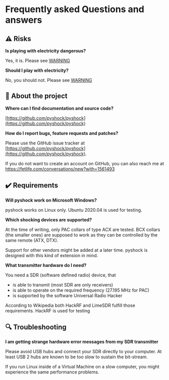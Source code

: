 # Frequently asked Questions and answers

## ⚠️ Risks

**Is playing with electricity dangerous?**

Yes, it is. Please see [WARNING](https://github.com/pyshock/pyshock/blob/master/doc/WARNING.md)


**Should I play with electricity?**

No, you should not. Please see [WARNING](https://github.com/pyshock/pyshock/blob/master/doc/WARNING.md)



## 🔧 About the project

**Where can I find documentation and source code?**

[https://github.com/pyshock/pyshock](https://github.com/pyshock/pyshock)


**How do I report bugs, feature requests and patches?**

Please use the GitHub issue tracker at
[https://github.com/pyshock/pyshock](https://github.com/pyshock/pyshock).

If you do not want to create an account on GitHub, you can also reach me at 
https://fetlife.com/conversations/new?with=1561493



## ✔️ Requirements

**Will pyshock work on Microsoft Windows?**

pyshock works on Linux only. Ubuntu 2020.04 is used for testing.


**Which shocking devices are supported?**

At the time of writing, only PAC collars of type ACX are tested.
BCX collars (the smaller ones) are supposed to work as they
can be controlled by the same remote (ATX, DTX).

Support for other vendors might be added at a later time. pyshock
is designed with this kind of extension in mind. 


**What transmitter hardware do I need?**

You need a SDR (software defined radio) device, that
- is able to transmit (most SDR are only receivers)
- is able to operate on the required frequency (27.195 MHz for PAC)
- is supported by the software Universal Radio Hacker

According to Wikipedia both HackRF and LimeSDR fulfill those requirements.
HackRF is used for testing



## 🔍 Troubleshooting

**I am getting strange hardware error messages from my SDR transmitter**

Please avoid USB hubs and connect your SDR directly to your computer.
At least USB 2 hubs are known to be too slow to sustain the bit-stream.

If you run Linux inside of a Virtual Machine on a slow computer, you
might experience the same performance problems.



